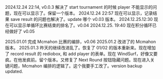2024.12.24 22:14, v0.0.3 解决了 start tournament 的时候 player 不能显示的问题，现在可以显示了。保留一个版本。
2024.12.24 22:57 现在可以显示，记录结果 save result 的问题也解决了。update 哪个 v0.03 版本。
2024.12.25.12:30 现在可以显示单循环比赛结束的排名了。v0.04
2024.12.25. 19:40 现在积分循环已经做好了 v0.05

2025.01.01 完成 Mcmahon 比赛的编排，v0.06
2025.01.2 改进了的 Mcmahon 版本。
2025.01.3 昨天的继续改进乱了。恢复了 01/02 的版本重新来。现在增加了 record result 的 rediobox, 和 add player 的表单。现在 WindSurf，好像又要疯。在他发疯前。留个版本。又修复了 Next Round 按钮隐藏问题。现在进入关键问题，Mcmahon 编排的逻辑了。这个我要手工改了。version backup updated.
